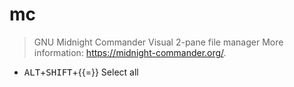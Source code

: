 # mc

> GNU Midnight Commander
> Visual 2-pane file manager
> More information: <https://midnight-commander.org/>.

- <kbd>ALT</kbd>+<kbd>SHIFT</kbd>+{{=}}  Select all
